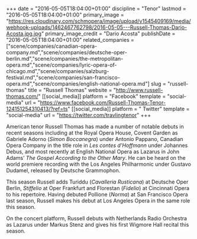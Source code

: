 +++
date = "2016-05-05T18:04:00+01:00"
discipline = "Tenor"
lastmod = "2016-05-05T18:04:00+01:00"
primary_image = "https://res.cloudinary.com/schmopera/image/upload/v1545409169/media/webhook-uploads/1462467762798/2016-05-05---Russell-Thomas-Dario-Acosta.jpg.jpg"
primary_image_credit = "Dario Acosta"
publishDate = "2016-05-05T18:04:00+01:00"
related_companies = ["scene/companies/canadian-opera-company.md","scene/companies/deutsche-oper-berlin.md","scene/companies/the-metropolitan-opera.md","scene/companies/lyric-opera-of-chicago.md","scene/companies/salzburg-festival.md","scene/companies/san-francisco-opera.md","scene/companies/english-national-opera.md"]
slug = "russell-thomas"
title = "Russell Thomas"
website = "http://www.russell-thomas.com/"
[[social_media]]
platform = "Facebook"
template = "social-media"
url = "https://www.facebook.com/Russell-Thomas-Tenor-124151254310413/?ref=ts"
[[social_media]]
platform = " Twitter"
template = "social-media"
url = "https://twitter.com/travlingtenor"
+++

American tenor Russell Thomas has made a number of notable debuts in recent seasons including at the Royal Opera House, Covent Garden as Gabriele Adorno (*Simon Boccanegra*) under Antonio Pappano, Canadian Opera Company in the title role in *Les contes d’Hoffmann* under Johannes Debus, and most recently at English National Opera as Lazarus in John Adams’ *The Gospel According to the Other Mary*. He can be heard on the world premiere recording with the Los Angeles Philharmonic under Gustavo Dudamel, released by Deutsche Grammophon.

This season Russell adds Turiddu (*Cavalleria Rusticana*) at Deutsche Oper Berlin, *Stiffelio* at Oper Frankfurt and Florestan (*Fidelio*) at Cincinnati Opera to his repertoire. Having debuted Pollione (*Norma*) at San Francisco Opera last season, Russell makes his debut at Los Angeles Opera in the same role this season.

On the concert platform, Russell debuts with Netherlands Radio Orchestra as Lazarus under Markus Stenz and gives his first Wigmore Hall recital this season.
